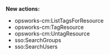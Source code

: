 **New actions:**

- opsworks-cm:ListTagsForResource
- opsworks-cm:TagResource
- opsworks-cm:UntagResource
- sso:SearchGroups
- sso:SearchUsers
